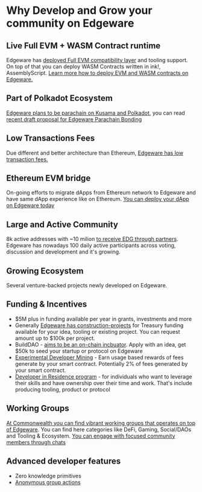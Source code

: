 # Why Develop and Grow your community on Edgeware

## Live Full EVM + WASM Contract runtime
  Edgeware has [deployed Full EVM compatibility layer](/edgeware-runtime/evm) and tooling support. On top of that you can deploy WASM Contracts written in ink!, AssemblyScript. [Learn more how to deploy EVM and WASM contracts on Edgeware.](https://contracts.edgewa.re)

## Part of Polkadot Ecosystem 
  [Edgeware plans to be parachain on Kusama and Polkadot](https://blog.edgewa.re/edgeware-2020/), you can read [recent draft proposal for Edgeware Parachain Bonding](https://commonwealth.im/edgeware/proposal/discussion/830-draft-proposal-edgeware-parachain-bonding)

## Low Transactions Fees
  Due different and better architecture than Ethereum, [Edgeware has low transaction fees.](edgew~are-runtime/economics/transaction-fees.md)

## Ethereum EVM bridge
  On-going efforts to migrate dApps from Ethereum network to Edgeware and have same dApp experience like on Ethereum. [You can deploy your dApp on Edgeware today](https://contracts.edgewa.re/#/4/evm-introduction)

## Large and Active Community
  8k active addresses with ~10 milion [to receive EDG through partners](https://www.binance.com/en/blog/376024539711221760/Did-You-Hold-ETH-on-Binance-Congratulations-Youll-Get-Free-Edgeware-Tokens). Edgeware has nowadays 100 daily active participants across voting, discussion and development and it's growing.

## Growing Ecosystem
  Several venture-backed projects newly developed on Edgeware.

## Funding & Incentives
  * $5M plus in funding available per year in grants, investments and more
  * Generally [Edgeware has construction-projects](https://github.com/edgeware-builders/construction-projects) for Treasury funding available for your idea, tooling or existing project. You can request amount up to $100k per project.
  * BuildDAO - [aims to be an on-chain incbuator](https://www.notion.so/hicommonwealth/BuilDAO-Incubator-Paper-35d451f814014f9cbff96b6c8ab443a4). Apply with an idea, get $50k to seed your startup or protocol on Edgeware
  * [Experimental Developer Mining](https://commonwealth.im/edgeware/proposal/discussion/798-developer-incentive-dev-mining-by-uma) - Earn usage based rewards of fees generate by your smart contract. Potentially 2% of fees generated by your smart contract.
  * [Developer in Residence program](https://commonwealth.im/edgeware/proposal/discussion/864-recruiting-developers-in-residence-to-edgeware) - for individuals who want to leverage their skills and have ownership over their time and work. That's include producing tooling, product or protocol
  
## Working Groups
  [At Commonwealth you can find vibrant working groups that operates on top of Edgeware](https://commonwealth.im/edgeware/). You can find here categories like DeFi, Gaming, Social/DAOs and Tooling & Ecosystem. [You can engage with focused community members through chats](https://github.com/edgeware-builders/awesome-edgeware#working-groups---engage-with-focused-community)
  
## Advanced developer features
  * Zero knowledge primitives
  * [Anonymous group actions](https://github.com/edgeware-builders/anon)



